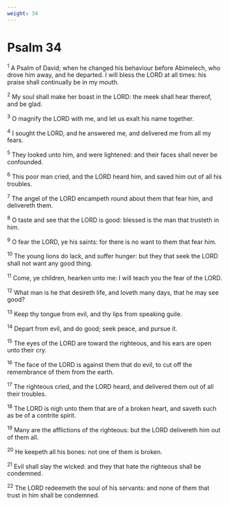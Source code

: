 ```yaml
---
weight: 34
---
```


# Psalm 34

<sup>1</sup> A Psalm of David; when he changed his behaviour before Abimelech, who drove him away, and he departed. I will bless the LORD at all times: his praise shall continually be in my mouth. 

<sup>2</sup> My soul shall make her boast in the LORD: the meek shall hear thereof, and be glad. 

<sup>3</sup> O magnify the LORD with me, and let us exalt his name together. 

<sup>4</sup> I sought the LORD, and he answered me, and delivered me from all my fears. 

<sup>5</sup> They looked unto him, and were lightened: and their faces shall never be confounded. 

<sup>6</sup> This poor man cried, and the LORD heard him, and saved him out of all his troubles. 

<sup>7</sup> The angel of the LORD encampeth round about them that fear him, and delivereth them. 

<sup>8</sup> O taste and see that the LORD is good: blessed is the man that trusteth in him. 

<sup>9</sup> O fear the LORD, ye his saints: for there is no want to them that fear him. 

<sup>10</sup> The young lions do lack, and suffer hunger: but they that seek the LORD shall not want any good thing. 

<sup>11</sup> Come, ye children, hearken unto me: I will teach you the fear of the LORD. 

<sup>12</sup> What man is he that desireth life, and loveth many days, that he may see good? 

<sup>13</sup> Keep thy tongue from evil, and thy lips from speaking guile. 

<sup>14</sup> Depart from evil, and do good; seek peace, and pursue it. 

<sup>15</sup> The eyes of the LORD are toward the righteous, and his ears are open unto their cry. 

<sup>16</sup> The face of the LORD is against them that do evil, to cut off the remembrance of them from the earth. 

<sup>17</sup> The righteous cried, and the LORD heard, and delivered them out of all their troubles. 

<sup>18</sup> The LORD is nigh unto them that are of a broken heart, and saveth such as be of a contrite spirit. 

<sup>19</sup> Many are the afflictions of the righteous: but the LORD delivereth him out of them all. 

<sup>20</sup> He keepeth all his bones: not one of them is broken. 

<sup>21</sup> Evil shall slay the wicked: and they that hate the righteous shall be condemned. 

<sup>22</sup> The LORD redeemeth the soul of his servants: and none of them that trust in him shall be condemned. 


